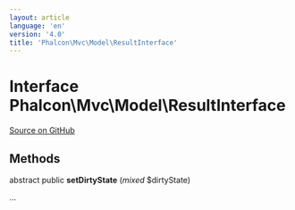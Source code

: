 ```yaml
---
layout: article
language: 'en'
version: '4.0'
title: 'Phalcon\Mvc\Model\ResultInterface'
---
```

# Interface **Phalcon\Mvc\Model\ResultInterface**

<a href="https://github.com/phalcon/cphalcon/tree/v4.0.0/phalcon/mvc/model/resultinterface.zep" class="btn btn-default btn-sm">Source on GitHub</a>

## Methods

abstract public **setDirtyState** (*mixed* $dirtyState)

...